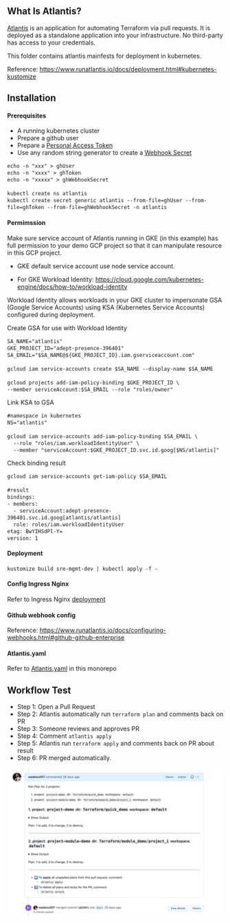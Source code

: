 ## What Is Atlantis?
[Atlantis](https://www.runatlantis.io/) is an application for automating Terraform via pull requests. It is deployed as a standalone application into your infrastructure. No third-party has access to your credentials.

This folder contains atlantis mainfests for deployment in kubernetes.

Reference: https://www.runatlantis.io/docs/deployment.html#kubernetes-kustomize

## Installation
#### Prerequisites
* A running kubernetes cluster
* Prepare a github user
* Prepare a [Personal Access Token](https://docs.github.com/en/authentication/keeping-your-account-and-data-secure/creating-a-personal-access-token#creating-a-token)
* Use any random string generator to create a [Webhook Secret](https://www.runatlantis.io/docs/webhook-secrets.html)

```
echo -n "xxx" > ghUser
echo -n "xxxx" > ghToken
echo -n "xxxxx" > ghWebhookSecret

kubectl create ns atlantis
kubectl create secret generic atlantis --from-file=ghUser --from-file=ghToken --from-file=ghWebhookSecret -n atlantis
```

#### Permimssion
Make sure service account of Atlantis running in GKE (in this example) has full permission to your demo GCP project so that it can manipulate resource in this GCP project.

* GKE default service account use node service account.

* For GKE Workload Identity: https://cloud.google.com/kubernetes-engine/docs/how-to/workload-identity

Workload Identity allows workloads in your GKE cluster to impersonate GSA (Google Service Accounts) using KSA (Kubernetes Service Accounts) configured during deployment.

Create GSA for use with Workload Identity
```
SA_NAME="atlantis"
GKE_PROJECT_ID="adept-presence-396401"
SA_EMAIL="$SA_NAME@${GKE_PROJECT_ID}.iam.gserviceaccount.com"

gcloud iam service-accounts create $SA_NAME --display-name $SA_NAME

gcloud projects add-iam-policy-binding $GKE_PROJECT_ID \
--member serviceAccount:$SA_EMAIL --role "roles/owner"
```

Link KSA to GSA
```
#namespace in kubernetes
NS="atlantis"

gcloud iam service-accounts add-iam-policy-binding $SA_EMAIL \
  --role "roles/iam.workloadIdentityUser" \
  --member "serviceAccount:$GKE_PROJECT_ID.svc.id.goog[$NS/atlantis]"

```

Check binding result
```
gcloud iam service-accounts get-iam-policy $SA_EMAIL

#result
bindings:
- members:
  - serviceAccount:adept-presence-396401.svc.id.goog[atlantis/atlantis]
  role: roles/iam.workloadIdentityUser
etag: BwYIHSdPl-Y=
version: 1
```

#### Deployment
```
kustomize build sre-mgmt-dev | kubectl apply -f -
```

#### Config Ingress Nginx
Refer to Ingress Nginx [deployment](../Ingress-nginx/ingress-nginx-public/sre-mgmt-dev/)


#### Github webhook config
Reference: https://www.runatlantis.io/docs/configuring-webhooks.html#github-github-enterprise


#### Atlantis.yaml
Refer to [Atlantis.yaml](../atlantis.yaml) in this monorepo

## Workflow Test
* Step 1: Open a Pull Request
* Step 2: Atlantis automatically run `terraform plan` and comments back on PR
* Step 3: Someone reviews and approves PR
* Step 4: Comment `atlantis apply`
* Step 5: Atlantis run `terraform apply` and comments back on PR about result
* Step 6: PR merged automatically.

![alt text.](../Images/atlantis_auto_plan_terraform_PR.jpg "This is test result image.")

<br>
